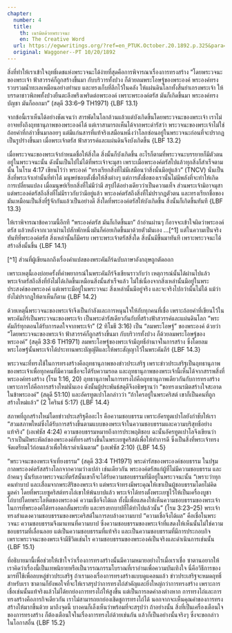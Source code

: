```yaml
---
chapter:
  number: 4
  title:
    th: เนรมิตด้วยพระวจนะ
    en: The Creative Word
  url: https://egwwritings.org/?ref=en_PTUK.October.20.1892.p.325&para=1524.713
  original: Waggoner--PT 10/20/1892
---
```


สิ่งที่ทำให้เราเข้าใจฤทธิ์เดชแห่งพระวจนะได้ง่ายที่สุดคือการพิจารณาเรื่องการทรงสร้าง “โดยพระวจนะของพระเจ้า ฟ้าสวรรค์ก็ถูกสร้างขึ้นมา กับบริวารทั้งปวง ก็ด้วยลมพระโอษฐ์ของพระองค์ พระองค์ทรงรวบรวมน้ำทะเลเหมือนอย่างทำนบ และทรงเก็บที่ลึกไว้ในคลัง ให้แผ่นดินโลกทั้งสิ้นยำเกรงพระเจ้า ให้บรรดาชาวพิภพทั้งปวงยืนตะลึงพรึงเพริดต่อพระองค์ เพราะพระองค์ตรัส มันก็เกิดขึ้นมา พระองค์ทรงบัญชา มันก็ออกมา” (สดุดี 33:6–9 TH1971) {LBF 13.1}

จากข้อนี้เราเห็นได้อย่างชัดเจนว่า สารพัดในโลกล้วนแล้วแต่บังเกิดขึ้นโดยพระวจนะของพระเจ้า เราไม่อาจหยั่งถึงฤทธานุภาพของพระองค์ได้ แต่เราสามารถเห็นได้จากพระดำรัสว่า พระวจนะของพระเจ้าไม่ใช่ถ้อยคำที่กล่าวขึ้นมาลอยๆ แต่มีแก่นสารที่แท้จริงเสมือนหนึ่งว่าโลกซ่อนอยู่ในพระวจนะก่อนที่จะปรากฏเป็นรูปร่างขึ้นมา เมื่อพระเจ้าตรัส ฟ้าสวรรค์และแผ่นดินจึงบังเกิดขึ้น {LBF 13.2}

เมื่อพระวจนะของพระเจ้ากำหนดชื่อให้สิ่งใด สิ่งนั้นก็บังเกิดขึ้น อะไรก็ตามที่พระวจนะบรรยายก็มีตัวตนอยู่ในพระวจนะนั้น ดังนั้นเป็นไปไม่ได้ที่พระเจ้าจะมุสา เพราะเมื่อพระองค์ตรัสไปแล้วทุกสิ่งก็สำเร็จตามนั้น ในโรม 4:17 เขียนไว้ว่า พระองค์ “ทรงเรียกสิ่งที่ไม่มีเสมือนว่าสิ่งนั้นมีอยู่แล้ว” (TNCV) นั่นเป็นสิ่งที่พระเจ้าเท่านั้นที่ทำได้ มนุษย์ชอบตั้งชื่อให้สิ่งต่างๆ แต่การตั้งชื่อของเรานั้นไม่มีพลังที่จะทำให้เกิดการเปลี่ยนแปลง เมื่อมนุษย์เรียกสิ่งที่ไม่มีว่ามี สรุปได้อย่างเดียวว่าเป็นความเท็จ ส่วนพระเจ้ามิอาจมุสา แต่พระองค์ตรัสถึงสิ่งที่ไม่มีราวกับว่ามีอยู่แล้ว พระองค์ตรัสถึงสิ่งที่ไม่ปรากฏตัวตน และทรงเรียกชื่อของมันเหมือนเป็นสิ่งที่รู้จักกันแล้วเป็นอย่างดี สิ่งใดที่พระองค์ตรัสให้บังเกิดขึ้น สิ่งนั้นก็เกิดขึ้นทันที {LBF 13.3}

ให้เราพิจารณาข้อความนี้อีกที “พระองค์ตรัส มันก็เกิดขึ้นมา” ถ้าอ่านผ่านๆ ก็อาจจะเข้าใจผิดว่าพระองค์ตรัส แล้วหลังจากเวลาผ่านไปสักพักหนึ่งมันก็ค่อยเกิดขึ้นมาด้วยตัวมันเอง …[^1] แต่ในความเป็นจริงทันทีที่พระองค์ตรัส สิ่งเหล่านั้นก็มีครบ เพราะพระเจ้าตรัสสิ่งใด สิ่งนั้นมีขึ้นมาทันที เพราะพระวจนะได้สร้างสิ่งนั้นขึ้น {LBF 14.1}

[^1] ส่วนที่ผู้เขียนถกถึงเรื่องคำแปลของพระคัมภีร์ฉบับภาษาอังกฤษถูกตัดออก

เพราะเหตุนี้เองบ่อยครั้งที่คำพยากรณ์ในพระคัมภีร์จึงเขียนราวกับว่า เหตุการณ์นั้นได้ผ่านไปแล้ว พระเจ้าตรัสถึงสิ่งที่ยังไม่ได้เกิดขึ้นเหมือนสิ่งนั้นสำเร็จแล้ว ไม่ใช่เนื่องจากสิ่งเหล่านั้นมีอยู่ในพระประสงค์ของพระองค์ แต่เพราะมีอยู่ในพระวจนะ สิ่งเหล่านั้นมีอยู่จริง และจะจริงไปกว่านั้นไม่ได้ แม้ว่ายังไม่ปรากฏให้ตาเห็นก็ตาม {LBF 14.2}

ด้วยเหตุนี้พระวจนะของพระเจ้าจึงเป็นกำลังและการหนุนใจให้กับทุกคนที่เชื่อ เพราะถ้อยคำที่เขียนไว้ในพระคัมภีร์เป็นพระวจนะของพระเจ้า เป็นพระดำรัสเดียวกันกับที่สร้างฟ้าสวรรค์และแผ่นดินโลก “พระคัมภีร์ทุกตอนได้รับการดลใจจากพระเจ้า” (2 ทิโมธี 3:16) เป็น “ลมพระโอษฐ์” ของพระองค์ ด้วยว่า “โดยพระวจนะของพระเจ้า ฟ้าสวรรค์ก็ถูกสร้างขึ้นมา กับบริวารทั้งปวง ก็ด้วยลมพระโอษฐ์ของพระองค์” (สดุดี 33:6 TH1971) ลมพระโอษฐ์ของพระเจ้ามีฤทธิ์อำนาจในการสร้าง ซึ่งโดยลมพระโอษฐ์นั้นพระเจ้าได้ประทานพระบัญญัติและให้พระสัญญาไว้ในพระคัมภีร์ {LBF 14.3}

พระวจนะที่ทรงใช้ในการทรงสร้างคือฤทธานุภาพของข่าวประเสริฐ เพราะข่าวประเสริฐเป็นฤทธานุภาพของพระเจ้าเพื่อทุกคนที่มีความเชื่อจะได้รับความรอด และฤทธานุภาพของพระเจ้านี้เห็นได้จากสรรพสิ่งที่พระองค์ทรงสร้าง (โรม 1:16, 20) ฤทธานุภาพในการทรงไถ่คือฤทธานุภาพเดียวกันกับการทรงสร้าง เพราะการไถ่คือการสร้างใหม่นั่นเอง ดังนั้นผู้ประพันธ์สดุดีจึงอธิษฐานว่า “ขอทรงเนรมิตสร้างใจสะอาดในข้าพระองค์” (สดุดี 51:10) และอัครทูตเปาโลกล่าวว่า “ถ้าใครอยู่ในพระคริสต์ เขาก็เป็นคนที่ถูกสร้างใหม่แล้ว” (2 โครินธ์ 5:17) {LBF 14.4}

สภาพที่ถูกสร้างใหม่โดยข่าวประเสริฐคืออะไร คือความชอบธรรม เพราะอัครทูตเปาโลยังกำชับให้เรา “สวมสภาพใหม่ซึ่งได้รับการสร้างขึ้นตามแบบของพระเจ้าในความชอบธรรมและความบริสุทธิ์อย่างแท้จริง” (เอเฟซัส 4:24) ความชอบธรรมหมายถึงการประพฤติชอบ ฉะนั้นอัครทูตเปาโลจึงเขียนว่า “เราเป็นฝีพระหัตถ์ของพระองค์ที่ทรงสร้างขึ้นในพระเยซูคริสต์เพื่อให้ทำการดี ซึ่งเป็นสิ่งที่พระเจ้าทรงจัดเตรียมไว้ก่อนแล้วเพื่อให้เราดำเนินตาม” (เอเฟซัส 2:10) {LBF 14.5}

<!--In the following paragraph, the two sentences following the scripture reference (Romans 3:23–25) are adapted to best fit my understanding of the author's intended message. The KJV uses the word "declare" which the author then goes on to say means "speak" unfortunately none of the 5 Thai versions have the word declare here, but instead use a word meaning "to show".-->
“พระวจนะของพระเจ้าเที่ยงธรรม” (สดุดี 33:4 TH1971) พระดำรัสของพระองค์ชอบธรรม ในปฐมกาลพระองค์ตรัสสร้างโลกจากความว่างเปล่า เช่นเดียวกัน พระองค์ตรัสแก่ผู้ที่ไม่มีความชอบธรรม และถ้าคนๆ นั้นรับเอาพระวจนะที่ตรัสนั้นเขาก็จะได้รับความชอบธรรมที่มีอยู่ในพระวจนะนั้น “เพราะว่าทุกคนทำบาป และเสื่อมจากพระสิริของพระเจ้า แต่พระเจ้าทรงมีพระคุณให้เขาเป็นผู้ชอบธรรมโดยไม่คิดมูลค่า โดยที่พระเยซูคริสต์ทรงไถ่เขาให้พ้นบาปแล้ว พระเจ้าได้ทรงตั้งพระเยซูไว้ให้เป็นเครื่องบูชาไถ่บาปโดยพระโลหิตของพระองค์ ความเชื่อจึงได้ผล ทั้งนี้เพื่อแสดงให้เห็นความชอบธรรมของพระเจ้า ในการที่พระองค์ได้ทรงอดกลั้นพระทัย และทรงยกบาปที่ได้ทำไปแล้วนั้น” (โรม 3:23–25) พระเจ้าทรงสำแดงความชอบธรรมของพระคริสต์ในการลบล้างความบาป “ความเชื่อจึงได้ผล” คือเชื่อในพระวจนะ ความชอบธรรมจึงมาแทนที่ความบาป ซึ่งความชอบธรรมของพระเจ้าที่แสดงให้เห็นนั้นไม่ใช่ความชอบธรรมที่เลื่อนลอย แต่เป็นความชอบธรรมที่แท้จริง และเป็นความชอบธรรมที่มีการประกอบกิจ เพราะพระวจนะของพระเจ้ามีชีวิตเช่นไร ความชอบธรรมของพระองค์เป็นจริงและดำเนินการเช่นนั้น {LBF 15.1}

ที่อธิบายมานี้เพื่อช่วยให้เข้าใจว่าเรื่องการทรงสร้างนั้นมีความหมายอย่างไรเมื่อเราเชื่อ ซาตานอยากให้เราคิดว่าเรื่องนี้เป็นเทพนิยายหรือเป็นวรรณกรรมโบราณที่เราอ่านเพื่อความบันเทิงใจ นี่คือวิธีการของมารที่ใช้เพื่อลบหลู่ข่าวประเสริฐ ถ้าเรามองเรื่องการทรงสร้างแบบดูแคลนแล้ว ข่าวประเสริฐจะหมดฤทธิ์สำหรับเรา ซาตานก็ยังพอใจที่จะให้เราสรุปว่าการทรงไถ่สำคัญและยิ่งใหญ่กว่าการทรงสร้าง เพราะการเชื่อเช่นนั้นแท้จริงแล้วไม่ได้ยกย่องการทรงไถ่ให้สูงขึ้น แต่เป็นการลดค่าลงต่างหาก การทรงไถ่และการทรงสร้างคือภารกิจเดียวกัน เราไม่สามารถยกย่องเชิดชูการทรงไถ่ได้ นอกจากจะเห็นคุณค่าของการทรงสร้างให้มากขึ้นด้วย มาถึงจุดนี้ บางคนก็เล็งเห็นว่าพร้อมที่จะสรุปว่า ถ้าอย่างนั้น สิ่งที่เป็นเครื่องเตือนใจของการทรงสร้าง ก็ต้องเตือนใจในเรื่องการทรงไถ่ด้วยเช่นกัน แล้วก็เป็นอย่างนั้นจริงๆ ซึ่งจะขอกล่าวในโอกาสอื่น {LBF 15.2}
